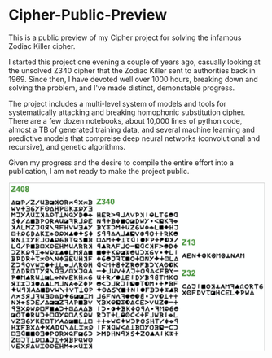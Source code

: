 # Cipher-Public-Preview

This is a public preview of my Cipher project for solving the infamous Zodiac Killer cipher. 

I started this project one evening a couple of years ago, casually looking at the unsolved Z340 cipher that the Zodiac Killer sent to authorities back in 1969. Since then, I have devoted well over 1000 hours, breaking down and solving the problem, and I've made distinct, demonstable progress. 

The project includes a multi-level system of models and tools for systematically attacking and breaking homophonic substitution cipher. There are a few dozen notebooks, about 10,000 lines of python code, almost a TB of generated training data, and several machine learning and predictive models that compreise deep neural networks (convolutional and recursive), and genetic algorithms. 

Given my progress and the desire to compile the entire effort into a publication, I am not ready to make the project public.

![text image](images/image1.png)
